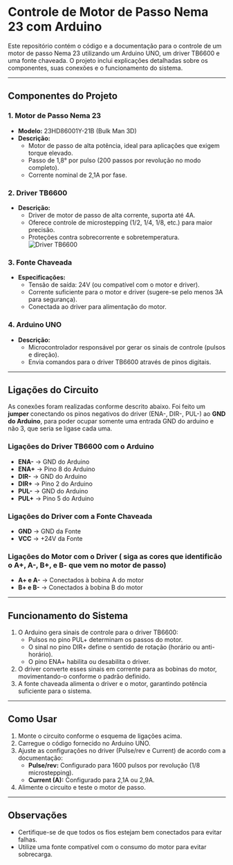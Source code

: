# Controle de Motor de Passo Nema 23 com Arduino

Este repositório contém o código e a documentação para o controle de um motor de passo Nema 23 utilizando um Arduino UNO, um driver TB6600 e uma fonte chaveada. O projeto inclui explicações detalhadas sobre os componentes, suas conexões e o funcionamento do sistema.

---

## Componentes do Projeto

### 1. **Motor de Passo Nema 23**
- **Modelo:** 23HD86001Y-21B (Bulk Man 3D)
- **Descrição:**
  - Motor de passo de alta potência, ideal para aplicações que exigem torque elevado.
  - Passo de 1,8° por pulso (200 passos por revolução no modo completo).
  - Corrente nominal de 2,1A por fase.

### 2. **Driver TB6600**
- **Descrição:**
  - Driver de motor de passo de alta corrente, suporta até 4A.
  - Oferece controle de microstepping (1/2, 1/4, 1/8, etc.) para maior precisão.
  - Proteções contra sobrecorrente e sobretemperatura.
![Driver TB6600](https://github.com/user-attachments/assets/2a5b8c2a-2bc2-45d9-b5e5-c677be16b0ed)


### 3. **Fonte Chaveada**
- **Especificações:**
  - Tensão de saída: 24V (ou compatível com o motor e driver).
  - Corrente suficiente para o motor e driver (sugere-se pelo menos 3A para segurança).
  - Conectada ao driver para alimentação do motor.

### 4. **Arduino UNO**
- **Descrição:**
  - Microcontrolador responsável por gerar os sinais de controle (pulsos e direção).
  - Envia comandos para o driver TB6600 através de pinos digitais.

---

## Ligações do Circuito

As conexões foram realizadas conforme descrito abaixo. Foi feito um **jumper** conectando os pinos negativos do driver (ENA-, DIR-, PUL-) ao **GND do Arduino**, para poder ocupar somente uma entrada GND do arduino e não 3, que seria se ligase cada uma.

### Ligações do Driver TB6600 com o Arduino
- **ENA-** → GND do Arduino
- **ENA+** → Pino 8 do Arduino
- **DIR-** → GND do Arduino
- **DIR+** → Pino 2 do Arduino
- **PUL-** → GND do Arduino
- **PUL+** → Pino 5 do Arduino

### Ligações do Driver com a Fonte Chaveada
- **GND** → GND da Fonte
- **VCC** → +24V da Fonte

### Ligações do Motor com o Driver ( siga as cores que identificão o A+, A-, B+, e B- que vem no motor de passo)
- **A+ e A-** → Conectados à bobina A do motor
- **B+ e B-** → Conectados à bobina B do motor

---

## Funcionamento do Sistema
1. O Arduino gera sinais de controle para o driver TB6600:
   - Pulsos no pino PUL+ determinam os passos do motor.
   - O sinal no pino DIR+ define o sentido de rotação (horário ou anti-horário).
   - O pino ENA+ habilita ou desabilita o driver.
2. O driver converte esses sinais em corrente para as bobinas do motor, movimentando-o conforme o padrão definido.
3. A fonte chaveada alimenta o driver e o motor, garantindo potência suficiente para o sistema.

---

## Como Usar
1. Monte o circuito conforme o esquema de ligações acima.
2. Carregue o código fornecido no Arduino UNO.
3. Ajuste as configurações no driver (Pulse/rev e Current) de acordo com a documentação:
   - **Pulse/rev:** Configurado para 1600 pulsos por revolução (1/8 microstepping).
   - **Current (A):** Configurado para 2,1A ou 2,9A.
4. Alimente o circuito e teste o motor de passo.

---

## Observações
- Certifique-se de que todos os fios estejam bem conectados para evitar falhas.
- Utilize uma fonte compatível com o consumo do motor para evitar sobrecarga.

